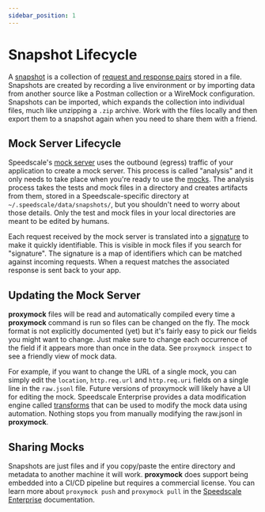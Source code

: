 ```yaml
---
sidebar_position: 1
---
```


# Snapshot Lifecycle

A [snapshot](/reference/glossary.md#snapshot) is a collection of [request and response pairs](/reference/glossary.md#rrpair) stored in a file. Snapshots are created by recording a live environment or by importing data from another source like a Postman collection or a WireMock configuration. Snapshots can be imported, which expands the collection into individual files, much like unzipping a `.zip` archive. Work with the files locally and then export them to a snapshot again when you need to share them with a friend.

## Mock Server Lifecycle

Speedscale's [mock server](/reference/glossary.md#mock-server) uses the outbound (egress) traffic of your application to create a mock server. This process is called "analysis" and it only needs to take place when you're ready to use the [mocks](/reference/glossary.md#mock). The analysis process takes the tests and mock files in a directory and creates artifacts from them, stored in a Speedscale-specific directory at `~/.speedscale/data/snapshots/`, but you shouldn't need to worry about those details. Only the test and mock files in your local directories are meant to be edited by humans.

Each request received by the mock server is translated into a [signature](/proxymock/reference/signature/) to make it quickly identifiable. This is visible in mock files if you search for "signature". The signature is a map of identifiers which can be matched against incoming requests. When a request matches the associated response is sent back to your app.

## Updating the Mock Server

**proxymock** files will be read and automatically compiled every time a **proxymock** command is run so files can be changed on the fly. The mock format is not explicitly documented (yet) but it's fairly easy to pick our fields you might want to change. Just make sure to change each occurrence of the field if it appears more than once in the data.  See `proxymock inspect` to see a friendly view of mock data.

For example, if you want to change the URL of a single mock, you can simply edit the `location`, `http.req.url` and `http.req.uri` fields on a single line in the `raw.jsonl` file. Future versions of proxymock will likely have a UI for editing the mock. Speedscale Enterprise provides a data modification engine called [transforms](../../transform/overview.md) that can be used to modify the mock data using automation. Nothing stops you from manually modifying the raw.jsonl in **proxymock**.

## Sharing Mocks

Snapshots are just files and if you copy/paste the entire directory and metadata to another machine it will work. **proxymock** does support being embedded into a CI/CD pipeline but requires a commercial license. You can learn more about `proxymock push` and `proxymock pull` in the [Speedscale Enterprise](../../intro.md) documentation.
